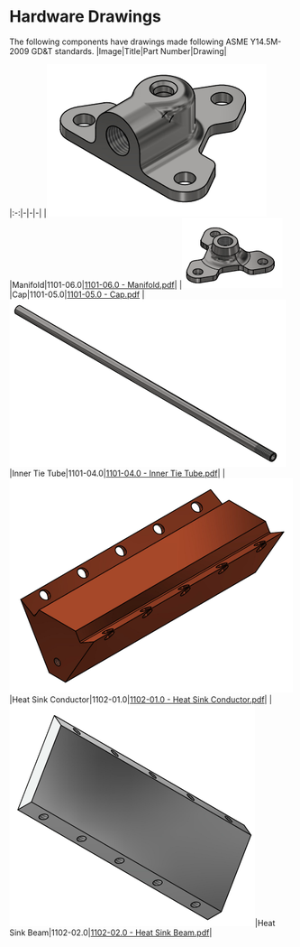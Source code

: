 # Hardware Drawings
The following components have drawings made following ASME Y14.5M-2009 GD&T standards.
|Image|Title|Part Number|Drawing|

|:-:|-|-|-|
|![Manifold](media/Manifold.png)|Manifold|1101-06.0|[1101-06.0 - Manifold.pdf](drawings/1101-06.0%20-%20Manifold.pdf)|
|![Cap](media/Cap.png)|Cap|1101-05.0|[1101-05.0 - Cap.pdf](drawings/1101-05.0%20-%20Cap.pdf)
|![Inner Tie Tube](media/Inner%20Tie%20Tube.PNG)|Inner Tie Tube|1101-04.0|[1101-04.0 - Inner Tie Tube.pdf](drawings/1101-04.0%20-%20Inner%20Tie%20Tube.pdf)|
|![Heat Sink Conductor](media/Heat%20Sink%20Conductor.png)|Heat Sink Conductor|1102-01.0|[1102-01.0 - Heat Sink Conductor.pdf](drawings/1102-01.0%20-%20Heat%20Sink%20Conductor.pdf)|
|![Heat Sink Beam](media/Heat%20Sink%20Beam.PNG)|Heat Sink Beam|1102-02.0|[1102-02.0 - Heat Sink Beam.pdf](drawings/1102-02.0%20-%20Heat%20Sink%20Beam.pdf)|